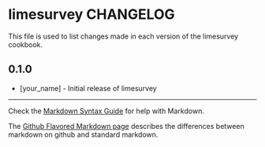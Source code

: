 limesurvey CHANGELOG
====================

This file is used to list changes made in each version of the limesurvey cookbook.

0.1.0
-----
- [your_name] - Initial release of limesurvey

- - -
Check the [Markdown Syntax Guide](http://daringfireball.net/projects/markdown/syntax) for help with Markdown.

The [Github Flavored Markdown page](http://github.github.com/github-flavored-markdown/) describes the differences between markdown on github and standard markdown.
